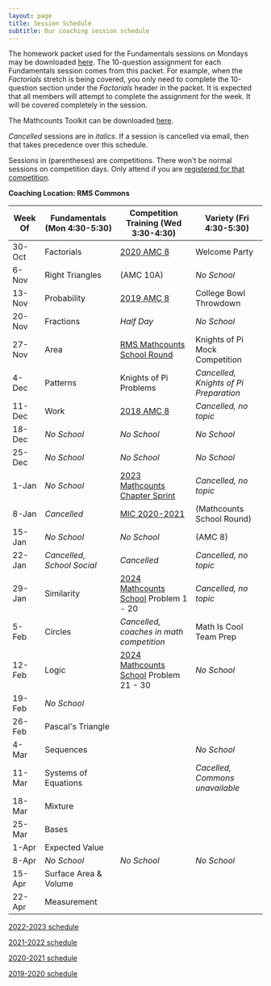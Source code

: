 ```yaml
---
layout: page
title: Session Schedule
subtitle: Our coaching session schedule
---
```


The homework packet used for the Fundamentals sessions on Mondays may be downloaded [here](/files/Homework%20Packet.pdf). The 10-question assignment for each
Fundamentals session comes from this packet. For example, when the _Factorials_ stretch is being covered, you only need to complete the 10-question
section under the _Factorials_ header in the packet. It is expected that all members will attempt to complete the assignment 
for the week. It will be covered completely in the session.

The Mathcounts Toolkit can be downloaded [here](/files/Mathcounts%20Toolkit.pdf).

_Cancelled_ sessions are in _italics_. If a session is cancelled via email, then that takes precedence over this schedule.

Sessions in (parentheses) are competitions. There won't be normal sessions on competition days. Only attend if you are [registered for that competition](/competitions).

**Coaching Location: RMS Commons**

| Week Of	| Fundamentals (Mon 4:30-5:30)		| Competition Training (Wed 3:30-4:30)  | Variety (Fri 4:30-5:30)   |
| ------- | ------------------------------- | ------------------------------------- | ------------------------- |
| 30-Oct	| Factorials			                | [2020 AMC 8](https://artofproblemsolving.com/wiki/index.php/2020_AMC_8_Problems)            | Welcome Party  |
| 6-Nov 	| Right Triangles                	| (AMC 10A)                             | _No School_               |
| 13-Nov	| Probability	                		| [2019 AMC 8](https://artofproblemsolving.com/wiki/index.php/2019_AMC_8_Problems)            | College Bowl Throwdown |
| 20-Nov	| Fractions		                		| _Half Day_                            | _No School_               |
| 27-Nov	| Area				                	  | [RMS Mathcounts School Round](https://rmsmath.sharplogic.com/files/RMS%202223M%20Exam.pdf)  | Knights of Pi Mock Competition  |
| 4-Dec		| Patterns		                		| Knights of Pi Problems                | _Cancelled, Knights of Pi Preparation_  |
| 11-Dec	| Work				                	  | [2018 AMC 8](https://artofproblemsolving.com/wiki/index.php/2018_AMC_8)                     | _Cancelled, no topic_  |
| 18-Dec	| _No School_                    	| _No School_                           | _No School_               |
| 25-Dec	| _No School_	                		| _No School_                           | _No School_               |
| 1-Jan		| _No School_ 	                	| [2023 Mathcounts Chapter Sprint](https://www.mathcounts.org/sites/default/files/2023%20Chapter%20Competition%20Sprint%20Round.pdf)    | _Cancelled, no topic_ |
| 8-Jan		| _Cancelled_	                		| [MIC 2020-2021](https://academicsarecool.com/#/samples)           | (Mathcounts School Round) |
| 15-Jan	| _No School_		                	| _No School_ | (AMC 8)                   |
| 22-Jan	| _Cancelled, School Social_      | _Cancelled_ | _Cancelled, no topic_ |
| 29-Jan	| Similarity		                	| [2024 Mathcounts School](https://rmsmath.sharplogic.com/exams/) Problem 1 - 20 | _Cancelled, no topic_ |
| 5-Feb		| Circles                       	| _Cancelled, coaches in math competition_ | Math Is Cool Team Prep |
| 12-Feb	| Logic					                  | [2024 Mathcounts School](https://rmsmath.sharplogic.com/exams/) Problem 21 - 30 | _No School_               |
| 19-Feb	| _No School_ 	                	|                                       |                           |
| 26-Feb	| Pascal's Triangle              	|                                       |                           |
| 4-Mar	  | Sequences                       |                                       | _No School_               |
| 11-Mar	| Systems of Equations       			|                                       | _Cacelled, Commons unavailable_               |
| 18-Mar	| Mixture                   			|                                       |                           |
| 25-Mar	| Bases                         	|                                       |                           |
| 1-Apr		| Expected Value                	|                                       |                           |
| 8-Apr 	| _No School_		                	|  _No School_                          | _No School_               |
| 15-Apr	| Surface Area & Volume           |                                       |                           |
| 22-Apr	| Measurement                     |                                       |                           |

[2022-2023 schedule](/schedule-2223.md)

[2021-2022 schedule](/schedule-2122.md)

[2020-2021 schedule](/schedule-2021.md)

[2019-2020 schedule](/schedule-1920.md)
